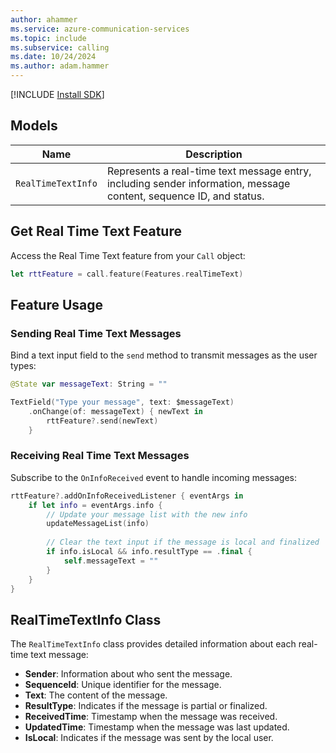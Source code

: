 ```yaml
---
author: ahammer
ms.service: azure-communication-services
ms.topic: include
ms.subservice: calling
ms.date: 10/24/2024
ms.author: adam.hammer
---
```


[!INCLUDE [Install SDK](../install-sdk/install-sdk-android.md)]

## Models

| Name               | Description                                      |
| ------------------ | ------------------------------------------------ |
| `RealTimeTextInfo` | Represents a real-time text message entry, including sender information, message content, sequence ID, and status. |

## Get Real Time Text Feature

Access the Real Time Text feature from your `Call` object:

```swift
let rttFeature = call.feature(Features.realTimeText)
```

## Feature Usage

### Sending Real Time Text Messages

Bind a text input field to the `send` method to transmit messages as the user types:

```swift
@State var messageText: String = ""

TextField("Type your message", text: $messageText)
    .onChange(of: messageText) { newText in
        rttFeature?.send(newText)
    }
```

### Receiving Real Time Text Messages

Subscribe to the `OnInfoReceived` event to handle incoming messages:

```swift
rttFeature?.addOnInfoReceivedListener { eventArgs in
    if let info = eventArgs.info {
        // Update your message list with the new info
        updateMessageList(info)
        
        // Clear the text input if the message is local and finalized
        if info.isLocal && info.resultType == .final {
            self.messageText = ""
        }
    }
}
```

## RealTimeTextInfo Class

The `RealTimeTextInfo` class provides detailed information about each real-time text message:

- **Sender**: Information about who sent the message.
- **SequenceId**: Unique identifier for the message.
- **Text**: The content of the message.
- **ResultType**: Indicates if the message is partial or finalized.
- **ReceivedTime**: Timestamp when the message was received.
- **UpdatedTime**: Timestamp when the message was last updated.
- **IsLocal**: Indicates if the message was sent by the local user.
